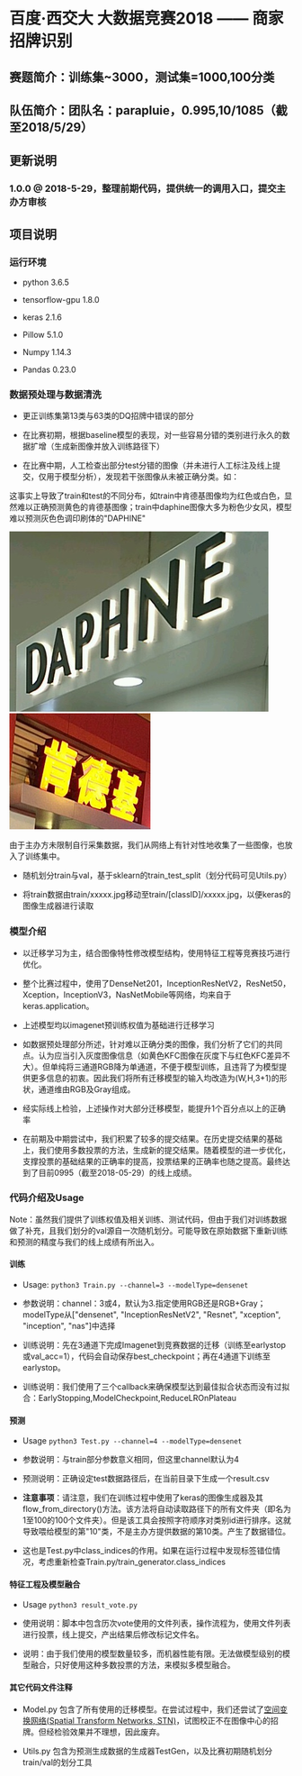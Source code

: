 # 百度·西交大 大数据竞赛2018 —— 商家招牌识别

## 赛题简介：训练集~3000，测试集=1000,100分类

## 队伍简介：团队名：parapluie，0.995,10/1085（截至2018/5/29）

## 更新说明

### 1.0.0 @ 2018-5-29，整理前期代码，提供统一的调用入口，提交主办方审核

## 项目说明

### 运行环境

- python 3.6.5

- tensorflow-gpu 1.8.0

- keras 2.1.6

- Pillow 5.1.0

- Numpy 1.14.3

- Pandas 0.23.0

### 数据预处理与数据清洗

- 更正训练集第13类与63类的DQ招牌中错误的部分

- 在比赛初期，根据baseline模型的表现，对一些容易分错的类别进行永久的数据扩增（生成新图像并放入训练路径下）

- 在比赛中期，人工检查出部分test分错的图像（并未进行人工标注及线上提交，仅用于模型分析），发现若干张图像从未被正确分类。如：

这事实上导致了train和test的不同分布，如train中肯德基图像均为红色或白色，显然难以正确预测黄色的肯德基图像；train中daphine图像大多为粉色少女风，模型难以预测灰色色调印刷体的"DAPHINE"

![](readmeImg/1.jpg)
![](readmeImg/2.jpg)

由于主办方未限制自行采集数据，我们从网络上有针对性地收集了一些图像，也放入了训练集中。

- 随机划分train与val，基于sklearn的train_test_split（划分代码可见Utils.py）

- 将train数据由train/xxxxx.jpg移动至train/[classID]/xxxxx.jpg，以便keras的图像生成器进行读取

### 模型介绍

- 以迁移学习为主，结合图像特性修改模型结构，使用特征工程等竞赛技巧进行优化。

- 整个比赛过程中，使用了DenseNet201，InceptionResNetV2，ResNet50，Xception，InceptionV3，NasNetMobile等网络，均来自于keras.application。

- 上述模型均以imagenet预训练权值为基础进行迁移学习

- 如数据预处理部分所述，针对难以正确分类的图像，我们分析了它们的共同点。认为应当引入灰度图像信息（如黄色KFC图像在灰度下与红色KFC差异不大）。但单纯将三通道RGB降为单通道，不便于模型训练，且违背了为模型提供更多信息的初衷。因此我们将所有迁移模型的输入均改造为(W,H,3+1)的形状，通道维由RGB及Gray组成。

- 经实际线上检验，上述操作对大部分迁移模型，能提升1个百分点以上的正确率

- 在前期及中期尝试中，我们积累了较多的提交结果。在历史提交结果的基础上，我们使用多数投票的方法，生成新的提交结果。随着模型的进一步优化，支撑投票的基础结果的正确率的提高，投票结果的正确率也随之提高。最终达到了目前0995（截至2018-05-29）的线上成绩。

### 代码介绍及Usage

Note：虽然我们提供了训练权值及相关训练、测试代码，但由于我们对训练数据做了补充，且我们划分的val源自一次随机划分。可能导致在原始数据下重新训练和预测的精度与我们的线上成绩有所出入。

#### 训练

- Usage: ```python3 Train.py --channel=3 --modelType=densenet```

- 参数说明：channel：3或4，默认为3.指定使用RGB还是RGB+Gray；modelType从["densenet", "InceptionResNetV2", "Resnet", "xception", "inception", "nas"]中选择

- 训练说明：先在3通道下完成Imagenet到竞赛数据的迁移（训练至earlystop或val_acc=1），代码会自动保存best_checkpoint；再在4通道下训练至earlystop。

- 训练说明：我们使用了三个callback来确保模型达到最佳拟合状态而没有过拟合：EarlyStopping,ModelCheckpoint,ReduceLROnPlateau

#### 预测

- Usage ```python3 Test.py --channel=4 --modelType=densenet```

- 参数说明：与train部分参数意义相同，但这里channel默认为4

- 预测说明：正确设定test数据路径后，在当前目录下生成一个result.csv

- <b>注意事项</b>：请注意，我们在训练过程中使用了keras的图像生成器及其flow_from_directory()方法。该方法将自动读取路径下的所有文件夹（即名为1至100的100个文件夹）。但是该工具会按照字符顺序对类别id进行排序。这就导致喂给模型的第"10"类，不是主办方提供数据的第10类。产生了数据错位。

- 这也是Test.py中class_indices的作用。如果在运行过程中发现标签错位情况，考虑重新检查Train.py/train_generator.class_indices

#### 特征工程及模型融合

- Usage ```python3 result_vote.py```

- 使用说明：脚本中包含历次vote使用的文件列表，操作流程为，使用文件列表进行投票，线上提交，产出结果后修改标记文件名。

- 说明：由于我们使用的模型数量较多，而机器性能有限。无法做模型级别的模型融合，只好使用这种多数投票的方法，来模拟多模型融合。

#### 其它代码文件注释

- Model.py 包含了所有使用的迁移模型。在尝试过程中，我们还尝试了[空间变换网络(Spatial Transform Networks, STN)](https://arxiv.org/abs/1506.02025)，试图校正不在图像中心的招牌。但经检验效果并不理想，因此废弃。

- Utils.py 包含为预测生成数据的生成器TestGen，以及比赛初期随机划分train/val的划分工具
